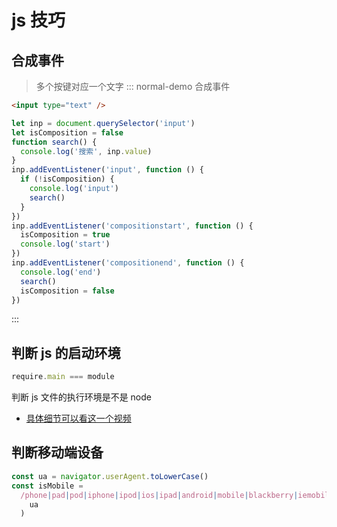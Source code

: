 # js 技巧

## 合成事件

> 多个按键对应一个文字
> ::: normal-demo 合成事件

```html
<input type="text" />
```

```js
let inp = document.querySelector('input')
let isComposition = false
function search() {
  console.log('搜索', inp.value)
}
inp.addEventListener('input', function () {
  if (!isComposition) {
    console.log('input')
    search()
  }
})
inp.addEventListener('compositionstart', function () {
  isComposition = true
  console.log('start')
})
inp.addEventListener('compositionend', function () {
  console.log('end')
  search()
  isComposition = false
})
```

:::

## 判断 js 的启动环境

```javascript
require.main === module
```

判断 js 文件的执行环境是不是 node

- [具体细节可以看这一个视频](https://www.bilibili.com/video/av80554200/?zw&vd_source=c191d8a5710b10bf82cce87c957298ca)

## 判断移动端设备

```js
const ua = navigator.userAgent.toLowerCase()
const isMobile =
  /phone|pad|pod|iphone|ipod|ios|ipad|android|mobile|blackberry|iemobile|mqqbrowser|juc|fennec|wosbrowser|browserng|webos|symbian|windows phone/.test(
    ua
  )
```
